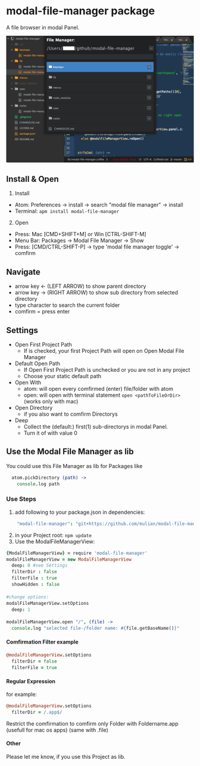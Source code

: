 # modal-file-manager package

A file browser in modal Panel.

![A screenshot of modal file manager v0.1.0](https://raw.githubusercontent.com/mulian/modal-file-manager/master/preview.png)

## Install & Open
1. Install
  * Atom: Preferences -> install -> search "modal file manager" -> install
  * Terminal: `apm install modal-file-manager`
2. Open
  * Press: Mac [CMD+SHIFT+M] or Win [CTRL-SHIFT-M]
  * Menu Bar: Packages -> Modal File Manager -> Show
  * Press: [CMD/CTRL-SHIFT-P] -> type 'modal file manager toggle' -> comfirm

## Navigate
 * arrow key ← (LEFT ARROW) to show parent directory
 * arrow key → (RIGHT ARROW) to show sub directory from selected directory
 * type character to search the current folder
 * comfirm = press enter

## Settings
* Open First Project Path
  * If is checked, your first Project Path will open on Open Modal File Manager
* Default Open Path
  * If Open First Project Path is unchecked or you are not in any project
  * Choose your static default path
* Open With
  * atom: will open every comfirmed (enter) file/folder with atom
  * open: will open with terminal statement `open <pathToFileOrDir>` (works only with mac)
* Open Directory
  * if you also want to comfirm Directorys
* Deep
  * Collect the (default:) first(1) sub-directorys in modal Panel.
  * Turn it of with value 0

## Use the Modal File Manager as lib
You could use this File Manager as lib for Packages like
```coffeescript
  atom.pickDirectory (path) ->
    console.log path
```

### Use Steps
1. add following to your package.json in dependencies:
```coffeescript
    "modal-file-manager": "git+https://github.com/mulian/modal-file-manager.git"
```
2. in your Project root: `npm update`
3. Use the ModalFileManagerView:
```coffeescript
{ModalFileManagerView} = require 'modal-file-manager'
modalFileManagerView = new ModalFileManagerView
  deep: 0 #see Settings
  filterDir : false
  filterFile : true
  showHidden : false

#change options:
modalFileManagerView.setOptions
  deep: 1

modalFileManagerView.open "/", (file) ->
  console.log "selected file-/folder name: #{file.getBaseName()}"
```

#### Comfirmation Filter example
```coffeescript
@modalFileManagerView.setOptions
  filterDir = false
  filterFile = true
```

#### Regular Expression
for example:
```coffeescript
@modalFileManagerView.setOptions
  filterDir = /.app$/
```
Restrict the comfirmation to comfirm only Folder with Foldername.app (usefull for mac os apps)
(same with .file)

#### Other
Please let me know, if you use this Project as lib.
